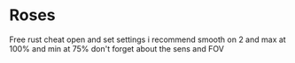 # Roses
Free rust cheat
open and set settings i recommend smooth on 2 and max at 100% and min at 75% don't forget about the sens and FOV
